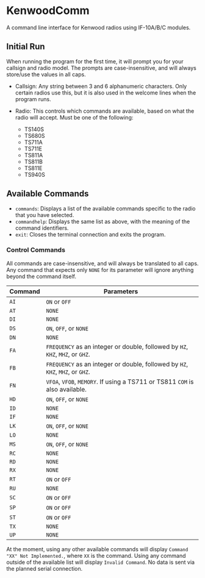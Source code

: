 # KenwoodComm

A command line interface for Kenwood radios using IF-10A/B/C modules.

## Initial Run

When running the program for the first time, it will prompt you for your callsign and radio model. The prompts are case-insensitive, and will always store/use the values in all caps.

- Callsign: Any string between 3 and 6 alphanumeric characters. Only certain radios use this, but it is also used in the welcome lines when the program runs.

- Radio: This controls which commands are available, based on what the radio will accept. Must be one of the following:
  - TS140S
  - TS680S
  - TS711A
  - TS711E
  - TS811A
  - TS811B
  - TS811E
  - TS940S

## Available Commands

- `commands`: Displays a list of the available commands specific to the radio that you have selected.
- `commandhelp`: Displays the same list as above, with the meaning of the command identifiers.
- `exit`: Closes the terminal connection and exits the program.

### Control Commands

All commands are case-insensitive, and will always be translated to all caps.
Any command that expects only `NONE` for its parameter will ignore anything beyond the command itself.

| Command | Parameters                                                                     |
| ------- | ------------------------------------------------------------------------------ |
| `AI`    | `ON` or `OFF`                                                                  |
| `AT`    | `NONE`                                                                         |
| `DI`    | `NONE`                                                                         |
| `DS`    | `ON`, `OFF`, or `NONE`                                                         |
| `DN`    | `NONE`                                                                         |
| `FA`    | `FREQUENCY` as an integer or double, followed by `HZ`, `KHZ`, `MHZ`, or `GHZ`. |
| `FB`    | `FREQUENCY` as an integer or double, followed by `HZ`, `KHZ`, `MHZ`, or `GHZ`. |
| `FN`    | `VFOA`, `VFOB`, `MEMORY`. If using a TS711 or TS811 `COM` is also available.   |
| `HD`    | `ON`, `OFF`, or `NONE`                                                         |
| `ID`    | `NONE`                                                                         |
| `IF`    | `NONE`                                                                         |
| `LK`    | `ON`, `OFF`, or `NONE`                                                         |
| `LO`    | `NONE`                                                                         |
| `MS`    | `ON`, `OFF`, or `NONE`                                                         |
| `RC`    | `NONE`                                                                         |
| `RD`    | `NONE`                                                                         |
| `RX`    | `NONE`                                                                         |
| `RT`    | `ON` or `OFF`                                                                  |
| `RU`    | `NONE`                                                                         |
| `SC`    | `ON` or `OFF`                                                                  |
| `SP`    | `ON` or `OFF`                                                                  |
| `ST`    | `ON` or `OFF`                                                                  |
| `TX`    | `NONE`                                                                         |
| `UP`    | `NONE`                                                                         |

At the moment, using any other available commands will display `Command "XX" Not Implemented.`, where `XX` is the command.
Using any command outside of the available list will display `Invalid Command`.
No data is sent via the planned serial connection.
